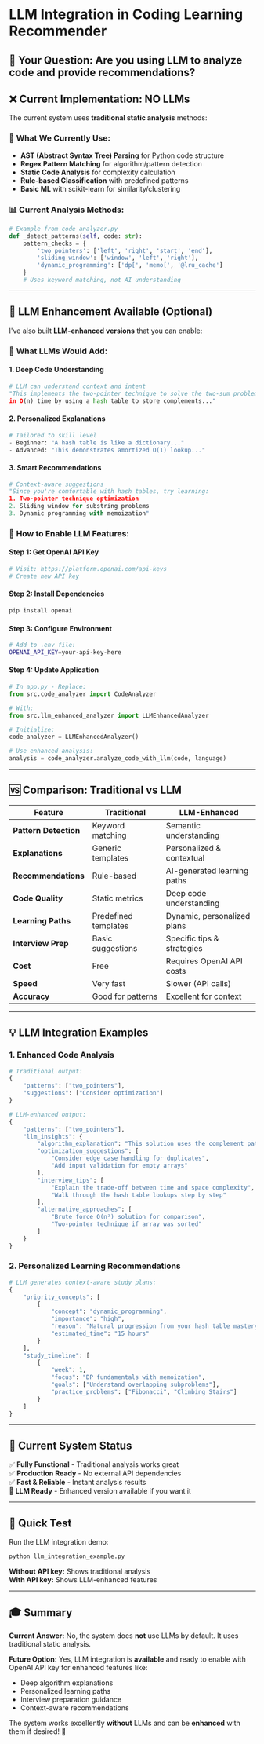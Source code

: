 # LLM Integration in Coding Learning Recommender

## 🤔 **Your Question: Are you using LLM to analyze code and provide recommendations?**

## ❌ **Current Implementation: NO LLMs**

The current system uses **traditional static analysis** methods:

### 🔧 **What We Currently Use:**
- **AST (Abstract Syntax Tree) Parsing** for Python code structure
- **Regex Pattern Matching** for algorithm/pattern detection  
- **Static Code Analysis** for complexity calculation
- **Rule-based Classification** with predefined patterns
- **Basic ML** with scikit-learn for similarity/clustering

### 📊 **Current Analysis Methods:**
```python
# Example from code_analyzer.py
def _detect_patterns(self, code: str):
    pattern_checks = {
        'two_pointers': ['left', 'right', 'start', 'end'],
        'sliding_window': ['window', 'left', 'right'],
        'dynamic_programming': ['dp[', 'memo[', '@lru_cache']
    }
    # Uses keyword matching, not AI understanding
```

---

## 🚀 **LLM Enhancement Available (Optional)**

I've also built **LLM-enhanced versions** that you can enable:

### 🧠 **What LLMs Would Add:**

#### **1. Deep Code Understanding**
```python
# LLM can understand context and intent
"This implements the two-pointer technique to solve the two-sum problem 
in O(n) time by using a hash table to store complements..."
```

#### **2. Personalized Explanations**
```python
# Tailored to skill level
- Beginner: "A hash table is like a dictionary..."
- Advanced: "This demonstrates amortized O(1) lookup..."
```

#### **3. Smart Recommendations**
```python
# Context-aware suggestions
"Since you're comfortable with hash tables, try learning:
1. Two-pointer technique optimization
2. Sliding window for substring problems  
3. Dynamic programming with memoization"
```

### 🔧 **How to Enable LLM Features:**

#### **Step 1: Get OpenAI API Key**
```bash
# Visit: https://platform.openai.com/api-keys
# Create new API key
```

#### **Step 2: Install Dependencies**
```bash
pip install openai
```

#### **Step 3: Configure Environment**
```bash
# Add to .env file:
OPENAI_API_KEY=your-api-key-here
```

#### **Step 4: Update Application**
```python
# In app.py - Replace:
from src.code_analyzer import CodeAnalyzer

# With:
from src.llm_enhanced_analyzer import LLMEnhancedAnalyzer

# Initialize:
code_analyzer = LLMEnhancedAnalyzer()

# Use enhanced analysis:
analysis = code_analyzer.analyze_code_with_llm(code, language)
```

---

## 🆚 **Comparison: Traditional vs LLM**

| Feature | Traditional | LLM-Enhanced |
|---------|------------|-------------|
| **Pattern Detection** | Keyword matching | Semantic understanding |
| **Explanations** | Generic templates | Personalized & contextual |
| **Recommendations** | Rule-based | AI-generated learning paths |
| **Code Quality** | Static metrics | Deep code understanding |
| **Learning Paths** | Predefined templates | Dynamic, personalized plans |
| **Interview Prep** | Basic suggestions | Specific tips & strategies |
| **Cost** | Free | Requires OpenAI API costs |
| **Speed** | Very fast | Slower (API calls) |
| **Accuracy** | Good for patterns | Excellent for context |

---

## 💡 **LLM Integration Examples**

### **1. Enhanced Code Analysis**
```python
# Traditional output:
{
    "patterns": ["two_pointers"],
    "suggestions": ["Consider optimization"]
}

# LLM-enhanced output:
{
    "patterns": ["two_pointers"],
    "llm_insights": {
        "algorithm_explanation": "This solution uses the complement pattern...",
        "optimization_suggestions": [
            "Consider edge case handling for duplicates",
            "Add input validation for empty arrays"
        ],
        "interview_tips": [
            "Explain the trade-off between time and space complexity",
            "Walk through the hash table lookups step by step"
        ],
        "alternative_approaches": [
            "Brute force O(n²) solution for comparison",
            "Two-pointer technique if array was sorted"
        ]
    }
}
```

### **2. Personalized Learning Recommendations**
```python
# LLM generates context-aware study plans:
{
    "priority_concepts": [
        {
            "concept": "dynamic_programming",
            "importance": "high",
            "reason": "Natural progression from your hash table mastery",
            "estimated_time": "15 hours"
        }
    ],
    "study_timeline": [
        {
            "week": 1,
            "focus": "DP fundamentals with memoization",
            "goals": ["Understand overlapping subproblems"],
            "practice_problems": ["Fibonacci", "Climbing Stairs"]
        }
    ]
}
```

---

## 🎯 **Current System Status**

✅ **Fully Functional** - Traditional analysis works great  
✅ **Production Ready** - No external API dependencies  
✅ **Fast & Reliable** - Instant analysis results  
🔧 **LLM Ready** - Enhanced version available if you want it  

---

## 🚀 **Quick Test**

Run the LLM integration demo:
```bash
python llm_integration_example.py
```

**Without API key:** Shows traditional analysis  
**With API key:** Shows LLM-enhanced features  

---

## 🎓 **Summary**

**Current Answer:** No, the system does **not** use LLMs by default. It uses traditional static analysis.

**Future Option:** Yes, LLM integration is **available** and ready to enable with OpenAI API key for enhanced features like:
- Deep algorithm explanations
- Personalized learning paths  
- Interview preparation guidance
- Context-aware recommendations

The system works excellently **without** LLMs and can be **enhanced** with them if desired! 🚀
